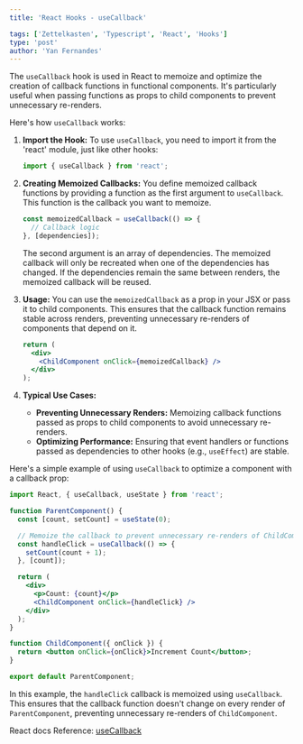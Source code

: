 ```yaml
---
title: 'React Hooks - useCallback'

tags: ['Zettelkasten', 'Typescript', 'React', 'Hooks']
type: 'post'
author: 'Yan Fernandes'
---
```


The `useCallback` hook is used in React to memoize and optimize the creation of callback functions in functional
components. It's particularly useful when passing functions as props to child components to prevent unnecessary
re-renders.

Here's how `useCallback` works:

1. **Import the Hook:** To use `useCallback`, you need to import it from the 'react' module, just like other hooks:

   ```jsx
   import { useCallback } from 'react';
   ```

2. **Creating Memoized Callbacks:** You define memoized callback functions by providing a function as the first argument
   to `useCallback`. This function is the callback you want to memoize.

   ```jsx
   const memoizedCallback = useCallback(() => {
     // Callback logic
   }, [dependencies]);
   ```

   The second argument is an array of dependencies. The memoized callback will only be recreated when one of the
   dependencies has changed. If the dependencies remain the same between renders, the memoized callback will be reused.

3. **Usage:** You can use the `memoizedCallback` as a prop in your JSX or pass it to child components. This ensures that
   the callback function remains stable across renders, preventing unnecessary re-renders of components that depend on
   it.

   ```jsx
   return (
     <div>
       <ChildComponent onClick={memoizedCallback} />
     </div>
   );
   ```

4. **Typical Use Cases:**
   - **Preventing Unnecessary Renders:** Memoizing callback functions passed as props to child components to avoid
     unnecessary re-renders.
   - **Optimizing Performance:** Ensuring that event handlers or functions passed as dependencies to other hooks (e.g.,
     `useEffect`) are stable.

Here's a simple example of using `useCallback` to optimize a component with a callback prop:

```jsx
import React, { useCallback, useState } from 'react';

function ParentComponent() {
  const [count, setCount] = useState(0);

  // Memoize the callback to prevent unnecessary re-renders of ChildComponent
  const handleClick = useCallback(() => {
    setCount(count + 1);
  }, [count]);

  return (
    <div>
      <p>Count: {count}</p>
      <ChildComponent onClick={handleClick} />
    </div>
  );
}

function ChildComponent({ onClick }) {
  return <button onClick={onClick}>Increment Count</button>;
}

export default ParentComponent;
```

In this example, the `handleClick` callback is memoized using `useCallback`. This ensures that the callback function
doesn't change on every render of `ParentComponent`, preventing unnecessary re-renders of `ChildComponent`.

React docs Reference: [useCallback](https://react.dev/reference/react/useCallback)
